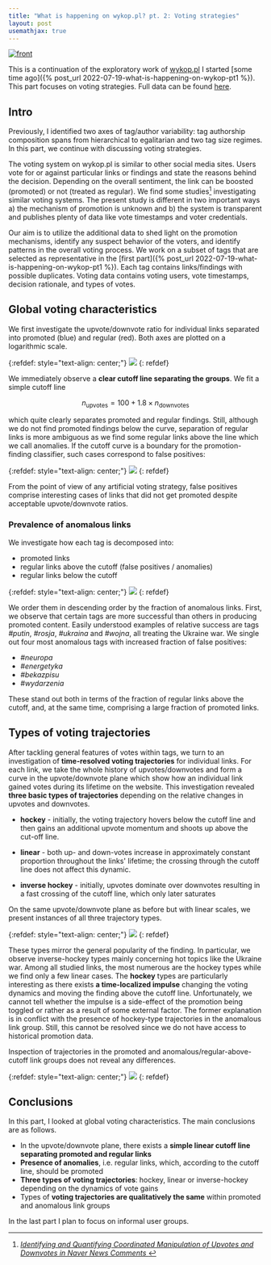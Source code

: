```yaml
---
title: "What is happening on wykop.pl? pt. 2: Voting strategies"
layout: post
usemathjax: true
---
```


<a href="{% post_url 2022-09-27-what-is-happening-on-wykop-pt2 %}">![front](/assets/posts/2022-09-27/front2.png)</a>

This is a continuation of the exploratory work of <a href="http://wykop.pl">wykop.pl</a> I started [some time ago]({% post_url 2022-07-19-what-is-happening-on-wykop-pt1 %}). This part focuses on voting strategies. Full data can be found <a href="https://www.kaggle.com/datasets/grelade/wykop-data-2022">here</a>.



## Intro

Previously, I identified two axes of tag/author variability: tag authorship composition spans from hierarchical to egalitarian and two tag size regimes. In this part, we continue with discussing voting strategies.

The voting system on wykop.pl is similar to other social media sites. Users vote for or against particular links or findings and state the reasons behind the decision. Depending on the overall sentiment, the link can be boosted (promoted) or not (treated as regular). We find some studies[^1] investigating similar voting systems. The present study is different in two important ways a) the mechanism of promotion is unknown and b) the system is transparent and publishes plenty of data like vote timestamps and voter credentials.

Our aim is to utilize the additional data to shed light on the promotion mechanisms, identify any suspect behavior of the voters, and identify patterns in the overall voting process. We work on a subset of tags that are selected as representative in the [first part]({% post_url 2022-07-19-what-is-happening-on-wykop-pt1 %}). Each tag contains links/findings with possible duplicates. Voting data contains voting users, vote timestamps, decision rationale, and types of votes.


<!-- Previously I identified two axes of tag/author variability: tag authorship composition spans from hierarchical to egalitarian and two tag sizes. In this part, we continue with discussing the structure of votes.

The voting system on **wykop.pl** is similar to other socially-driven aggregation sites. Users vote for or against particular links and state the reasons behind the decision. Depending on the overall sentiment, the link can be boosted (promoted) or demoted (treated as regular). We find some studies[^1] which investigate similar voting systems. Our investigation is different in two important ways a) the mechanism of promotion is unknown and b) the system contains plenty of publicly available data like timestamps and voter credentials.

Our aim is to leverage this additional data and shed light on the promotion mechanisms, identify any suspect behavior of the voters and gather general information about the voting process. We work on a subset of tags singled out as representative in the [first part]({% post_url 2022-07-19-what-is-happening-on-wykop-pt1 %}). Each tag contains links/findings with possible duplicates. Voting structure contains authors, timestamps, reasons and type of vote. -->

## Global voting characteristics

We first investigate the upvote/downvote ratio for individual links separated into promoted (blue) and regular (red). Both axes are plotted on a logarithmic scale.

{:refdef: style="text-align: center;"}
![](/assets/posts/2022-09-27/fig0.png)
{: refdef}

We immediately observe a **clear cutoff line separating the groups**. We fit a simple cutoff line

<!-- $$ n_\text{upvotes} = \exp (0.05 \log(n_\text{downvotes})^2 + 4.5) $$ -->

$$ n_\text{upvotes} = 100 + 1.8 \times n_\text{downvotes} $$

which quite clearly separates promoted and regular findings. Still, although we do not find promoted findings below the curve, separation of regular links is more ambiguous as we find some regular links above the line which we call anomalies. If the cutoff curve is a boundary for the promotion-finding classifier, such cases correspond to false positives:

{:refdef: style="text-align: center;"}
![](/assets/posts/2022-09-27/fig1.png)
{: refdef}

From the point of view of any artificial voting strategy, false positives comprise interesting cases of links that did not get promoted despite acceptable upvote/downvote ratios.

### Prevalence of anomalous links

We investigate how each tag is decomposed into:

* promoted links
* regular links above the cutoff (false positives / anomalies)
* regular links below the cutoff

{:refdef: style="text-align: center;"}
![](/assets/posts/2022-09-27/fig2.png)
{: refdef}

We order them in descending order by the fraction of anomalous links. First, we observe that certain tags are more successful than others in producing promoted content. Easily understood examples of relative success are tags *#putin*, *#rosja*, *#ukraina* and *#wojna*, all treating the Ukraine war. We single out four most anomalous tags with increased fraction of false positives:

<!-- We order them in descending order by the fraction of false-positive findings. Firstly, we observe that certain tags are more successful than others in producing promoted content. Easily understood examples are *#putin*, *#rosja* and *#wojna*, all treating a recent war. On the other hand, we have a curious tag *#polska* which has an especially high fraction of false positives which we treat as an outlier due to general character of the tag (i.e. users frequently add this general tag besides the main one). We single out four tags on the left side with somewhat increased fraction of false positives: -->

- *#neuropa*
- *#energetyka*
- *#bekazpisu*
- *#wydarzenia*

These stand out both in terms of the fraction of regular links above the cutoff, and, at the same time, comprising a large fraction of promoted links.
<!-- These stand out both in terms of the fraction of regular links above the cutoff while, at the same time, comprising a large fraction of promoted links. -->
<!-- We hypothesize the false positives to be residual effects of failed upvoting campaigns resulting in not-promoted links. -->

## Types of voting trajectories

After tackling general features of votes within tags, we turn to an investigation of **time-resolved voting trajectories** for individual links. For each link, we take the whole history of upvotes/downvotes and form a curve in the upvote/downvote plane which show how an individual link gained votes during its lifetime on the website. This investigation revealed **three basic types of trajectories** depending on the relative changes in upvotes and downvotes.

<!-- We turn to investigation of time-resolved voting trajectories for single links. Based on the global upvote/downvote ratios shown above, the links themselves are divided into three groups depending on their position on the upvote/downvote plane:
* promoted
* regular above cutoff (false positives or anomalies)
* regular below cutoff -->

<!-- Each link has its own voting trajectory, we identify three basic types
* hockey - voting trajectory hovers at first below the cutoff line and then gains a sudden momentum and shoots up above the cutoff line
* linear - both types of votes increase in approximately constant proportion independent of the overall popularity of the finding and whether it crosses the cutoff line

* inverse hockey - voting trajectory has high momentum from the beginning and only later saturates -->

* **hockey** - initially, the voting trajectory hovers below the cutoff line and then gains an additional upvote momentum and shoots up above the cut-off line.

* **linear** - both up- and down-votes increase in approximately constant proportion throughout the links' lifetime; the crossing through the cutoff line does not affect this dynamic.

* **inverse hockey** - initially, upvotes dominate over downvotes resulting in a fast crossing of the cutoff line, which only later saturates

On the same upvote/downvote plane as before but with linear scales, we present instances of all three trajectory types.

{:refdef: style="text-align: center;"}
![](/assets/posts/2022-09-27/fig4.png)
{: refdef}

These types mirror the general popularity of the finding. In particular, we observe inverse-hockey types mainly concerning hot topics like the Ukraine war. Among all studied links, the most numerous are the hockey types while we find only a few linear cases. The **hockey** types are particularly interesting as there exists **a time-localized impulse** changing the voting dynamics and moving the finding above the cutoff line. Unfortunately, we cannot tell whether the impulse is a side-effect of the promotion being toggled or rather as a result of some external factor. The former explanation is in conflict with the presence of hockey-type trajectories in the anomalous link group. Still, this cannot be resolved since we do not have access to historical promotion data.

<!-- These types represent the overall popularity of the finding. In particular, we observe inverse-hockey types in hot topics like the ukraine war. The most probable is the hockey type with few linear cases which show constant popularity upon growth. The hockey types are particularly interesting as there exist an impulse changing the voting dynamics and moving the finding above the cutoff line. Unfortunately we cannot tell whether this impulse is the side-effect of the promotion or rather as a result of an organized action. The former explanation is in contradiction with the presence of hockey-type trajectories in the regular-above-line link group. Still, this cannot be resolved since we do not have access to historical data on promotions.  -->

<!-- In general, the regular-above-line case contains similar types of trajectories, we cannot make a distinction based on the trajectories: -->

Inspection of trajectories in the promoted and anomalous/regular-above-cutoff link groups does not reveal any differences.

{:refdef: style="text-align: center;"}
![](/assets/posts/2022-09-27/fig5.png)
{: refdef}

<!--

In the plot above we show instances of major trajectory classes:
- publication time peak, which comprise of a single peak of upvotes around the publication time. Typically it is localized.
- late-time peak, which shows up later on in the vote evolution. It might be an indicator of a coordinated upvoting campaign.
- -->

## Conclusions

In this part, I looked at global voting characteristics. The main conclusions are as follows.

- In the upvote/downvote plane, there exists a **simple linear cutoff line separating promoted and regular links**
- **Presence of anomalies**, i.e. regular links, which, according to the cutoff line, should be promoted
- **Three types of voting trajectories**: hockey, linear or inverse-hockey depending on the dynamics of vote gains
- Types of **voting trajectories are qualitatively the same** within promoted and anomalous link groups

In the last part I plan to focus on informal user groups.

<!-- In this part, I looked at global voting characteristics. Main conclusions are

- In the upvote/downvote plane, I identified a simple **linear cutoff line** separating promoted and regular links**
- Presence of **anomalies** i.e. regular links which, according to the cutoff line, should be promoted
- Types of voting strategies are **hockey, linear or inverse-hockey** depending on how they gain votes
- Considering promoted and regular-above-cutoff link groups, **no differences in voting trajectories** were found

In the last part I plan to focus on informal user groups. -->

[^1]: *[ Identifying and Quantifying Coordinated Manipulation of Upvotes and Downvotes in Naver News Comments ](https://ojs.aaai.org/index.php/ICWSM/article/view/7301)*
